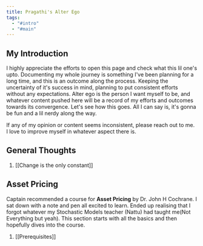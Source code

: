 ```yaml
---
title: Pragathi's Alter Ego
tags:
  - "#intro"
  - "#main"
---
```

## My Introduction

I highly appreciate the efforts to open this page and check what this lil one's upto. Documenting my whole journey is something I've been planning for a long time, and this is an outcome along the process. Keeping the uncertainty of it's success in mind, planning to put consistent efforts without any expectations. Alter ego is the person I want myself to be, and whatever content pushed here will be a record of my efforts and outcomes towards its convergence. Let's see how this goes. All I can say is, it's gonna be fun and a lil nerdy along the way. 

If any of my opinion or content seems inconsistent, please reach out to me. I love to improve myself in whatever aspect there is. 

## General Thoughts
1. [[Change is the only constant]]

## Asset Pricing
Captain recommended a course for **Asset Pricing** by Dr. John H Cochrane. I sat down with a note and pen all excited to learn. Ended up realising that I forgot whatever my Stochastic Models teacher (Nattu) had taught me(Not Everything but yeah). This section starts with all the basics and then hopefully dives into the course.
1. [[Prerequisites]]
